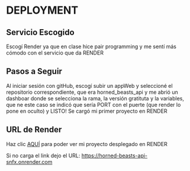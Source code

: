 # DEPLOYMENT

## Servicio Escogido

Escogí Render ya que en clase hice pair programming y me sentí más cómodo con el servicio que da RENDER

## Pasos a Seguir

Al iniciar sesión con gitHub, escogí subir un appWeb y seleccioné el repositorio correspondiente, que era horned_beasts_api y me abrió un dashboar donde se selecciona la rama, la versión gratituta y la variables, que ne este caso se indicó que sería PORT con el puerte (que render lo pone en oculto) y LISTO! Se cargó mi primer proyecto en RENDER

## URL de Render

Haz clic [AQUÍ](https://horned-beasts-api-snfx.onrender.com) para poder ver mi proyecto desplegado en RENDER

Si no carga el link dejo el URL: https://horned-beasts-api-snfx.onrender.com